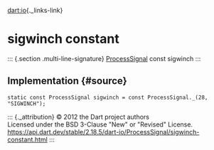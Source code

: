 [dart:io](../../dart-io/dart-io-library){._links-link}

sigwinch constant
=================

::: {.section .multi-line-signature}
[ProcessSignal](../processsignal-class) const sigwinch
:::

Implementation {#source}
--------------

``` {.language-dart data-language="dart"}
static const ProcessSignal sigwinch = const ProcessSignal._(28, "SIGWINCH");
```

::: {._attribution}
© 2012 the Dart project authors\
Licensed under the BSD 3-Clause \"New\" or \"Revised\" License.\
<https://api.dart.dev/stable/2.18.5/dart-io/ProcessSignal/sigwinch-constant.html>
:::
